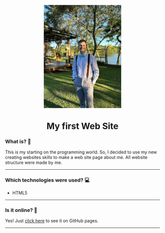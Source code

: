 <div align="center">
	<a href="https://murillocouto.github.io/html-portifolio/" target="_blank">
		<img src="./WhatsApp-Image-2023-04-28-at-13.08.05.png" alt="IntroImage" width="50%"/>
	</a>
</div>

<div align="center">
	<h1>My first Web Site</h1>
</div>

### What is? 🤔
This is my starting on the programming world. So, I decided to use my new creating websites skills to make a web site page about me. All website structure were made by me.
<hr>

### Which technologies were used? 💻
- HTML5
<hr>

### Is it online? 📡
Yes! Just [click here](https://murillocouto.github.io/html-portifolio/) to see it on GitHub pages.
<hr>
